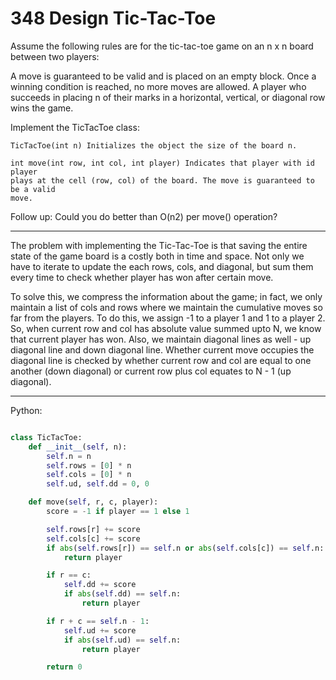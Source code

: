 # 348 Design Tic-Tac-Toe

Assume the following rules are for the tic-tac-toe game on an n x n board
between two players:

A move is guaranteed to be valid and is placed on an empty block.
Once a winning condition is reached, no more moves are allowed.
A player who succeeds in placing n of their marks in a horizontal, vertical, or
diagonal row wins the game.

Implement the TicTacToe class:

```
TicTacToe(int n) Initializes the object the size of the board n.

int move(int row, int col, int player) Indicates that player with id player
plays at the cell (row, col) of the board. The move is guaranteed to be a valid
move.
```

Follow up:
Could you do better than O(n2) per move() operation?

---

The problem with implementing the Tic-Tac-Toe is that saving the entire state
of the game board is a costly both in time and space. Not only we have to
iterate to update the each rows, cols, and diagonal, but sum them every time to
check whether player has won after certain move.

To solve this, we compress the information about the game; in fact, we only
maintain a list of cols and rows where we maintain the cumulative moves so far
from the players. To do this, we assign -1 to a player 1 and 1 to a player 2.
So, when current row and col has absolute value summed upto N, we know that
current player has won. Also, we maintain diagonal lines as well - up diagonal
line and down diagonal line. Whether current move occupies the diagonal line is
checked by whether current row and col are equal to one another (down diagonal)
or current row plus col equates to N - 1 (up diagonal).

---

Python:

```python

class TicTacToe:
    def __init__(self, n):
        self.n = n
        self.rows = [0] * n
        self.cols = [0] * n
        self.ud, self.dd = 0, 0

    def move(self, r, c, player):
        score = -1 if player == 1 else 1

        self.rows[r] += score
        self.cols[c] += score
        if abs(self.rows[r]) == self.n or abs(self.cols[c]) == self.n:
            return player

        if r == c:
            self.dd += score
            if abs(self.dd) == self.n:
                return player

        if r + c == self.n - 1:
            self.ud += score
            if abs(self.ud) == self.n:
                return player

        return 0
```
